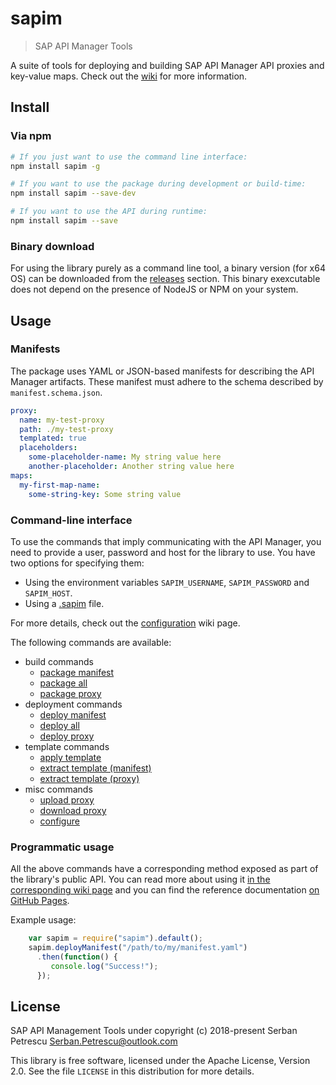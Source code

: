 # sapim
> SAP API Manager Tools

A suite of tools for deploying and building SAP API Manager API proxies and key-value maps. Check out the [wiki](https://github.com/serban-petrescu/sapim/wiki) for more information.

## Install
### Via npm

```sh
# If you just want to use the command line interface:
npm install sapim -g

# If you want to use the package during development or build-time:
npm install sapim --save-dev

# If you want to use the API during runtime:
npm install sapim --save
```
### Binary download
For using the library purely as a command line tool, a binary version (for x64 OS) can be downloaded from the [releases](https://github.com/serban-petrescu/sapim/releases) section. This binary exexcutable does not depend on the presence of NodeJS or NPM on your system.

## Usage
### Manifests
The package uses YAML or JSON-based manifests for describing the API Manager artifacts. These manifest must adhere to the schema described by `manifest.schema.json`.

```yml
proxy:
  name: my-test-proxy
  path: ./my-test-proxy
  templated: true
  placeholders:
    some-placeholder-name: My string value here
    another-placeholder: Another string value here
maps:
  my-first-map-name:
    some-string-key: Some string value
```
### Command-line interface
To use the commands that imply communicating with the API Manager, you need to provide a user, password and host for the library to use. You have two options for specifying them:

 - Using the environment variables `SAPIM_USERNAME`, `SAPIM_PASSWORD` and `SAPIM_HOST`.
 - Using a [.sapim](https://github.com/serban-petrescu/sapim/wiki/Configuration#using-a-sapim-file) file.

For more details, check out the [configuration](https://github.com/serban-petrescu/sapim/wiki/Configuration) wiki page.

The following commands are available:
 - build commands
   - [package manifest](https://github.com/serban-petrescu/sapim/wiki/Command-Line-Interface#package)
   - [package all](https://github.com/serban-petrescu/sapim/wiki/Command-Line-Interface#package-all-manifests)
   - [package proxy](https://github.com/serban-petrescu/sapim/wiki/Command-Line-Interface#package-proxy)
 - deployment commands
   - [deploy manifest](https://github.com/serban-petrescu/sapim/wiki/Command-Line-Interface#deploy-manifest)
   - [deploy all](https://github.com/serban-petrescu/sapim/wiki/Command-Line-Interface#deploy-all-manifests)
   - [deploy proxy](https://github.com/serban-petrescu/sapim/wiki/Command-Line-Interface#deploy-proxy)
 - template commands
   - [apply template](https://github.com/serban-petrescu/sapim/wiki/Command-Line-Interface#apply-template)
   - [extract template (manifest)](https://github.com/serban-petrescu/sapim/wiki/Command-Line-Interface#extract-template-from-manifest)
   - [extract template (proxy)](https://github.com/serban-petrescu/sapim/wiki/Command-Line-Interface#extract-template-from-files)
 - misc commands
   - [upload proxy](https://github.com/serban-petrescu/sapim/wiki/Command-Line-Interface#upload-proxy)
   - [download proxy](https://github.com/serban-petrescu/sapim/wiki/Command-Line-Interface#download-proxy)
   - [configure](https://github.com/serban-petrescu/sapim/wiki/Command-Line-Interface#configure)

### Programmatic usage
All the above commands have a corresponding method exposed as part of the library's public API. You can read more about using it [in the corresponding wiki page](https://github.com/serban-petrescu/sapim/wiki/Programmatic-Usage) and you can find the reference documentation [on GitHub Pages](https://serban-petrescu.github.io/sapim/sapim/0.0.6/).

Example usage:
```js
    var sapim = require("sapim").default();
    sapim.deployManifest("/path/to/my/manifest.yaml")
      .then(function() {
         console.log("Success!");
      });
```
## License
SAP API Management Tools under copyright (c) 2018-present Serban Petrescu <Serban.Petrescu@outlook.com>

This library is free software, licensed under the Apache License, Version 2.0. See the file `LICENSE` in this distribution for more details.
